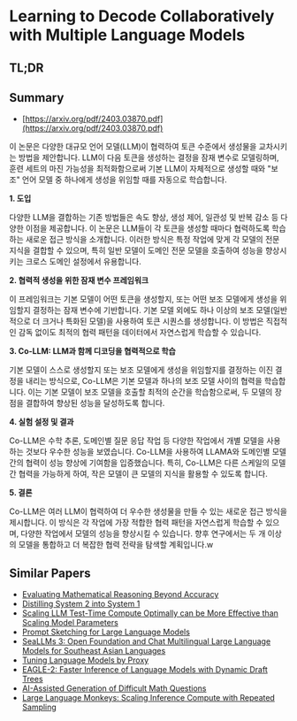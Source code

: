 # Learning to Decode Collaboratively with Multiple Language Models
## TL;DR
## Summary
- [https://arxiv.org/pdf/2403.03870.pdf](https://arxiv.org/pdf/2403.03870.pdf)

이 논문은 다양한 대규모 언어 모델(LLM)이 협력하여 토큰 수준에서 생성물을 교차시키는 방법을 제안합니다. LLM이 다음 토큰을 생성하는 결정을 잠재 변수로 모델링하며, 훈련 세트의 마진 가능성을 최적화함으로써 기본 LLM이 자체적으로 생성할 때와 "보조" 언어 모델 중 하나에게 생성을 위임할 때를 자동으로 학습합니다.

**1. 도입**

다양한 LLM을 결합하는 기존 방법들은 속도 향상, 생성 제어, 일관성 및 반복 감소 등 다양한 이점을 제공합니다. 이 논문은 LLM들이 각 토큰을 생성할 때마다 협력하도록 학습하는 새로운 접근 방식을 소개합니다. 이러한 방식은 특정 작업에 맞게 각 모델의 전문 지식을 결합할 수 있으며, 특히 일반 모델이 도메인 전문 모델을 호출하여 성능을 향상시키는 크로스 도메인 설정에서 유용합니다.

**2. 협력적 생성을 위한 잠재 변수 프레임워크**

이 프레임워크는 기본 모델이 어떤 토큰을 생성할지, 또는 어떤 보조 모델에게 생성을 위임할지 결정하는 잠재 변수에 기반합니다. 기본 모델 외에도 하나 이상의 보조 모델(일반적으로 더 크거나 특화된 모델)을 사용하여 토큰 시퀀스를 생성합니다. 이 방법은 직접적인 감독 없이도 최적의 협력 패턴을 데이터에서 자연스럽게 학습할 수 있습니다.

**3. Co-LLM: LLM과 함께 디코딩을 협력적으로 학습**

기본 모델이 스스로 생성할지 또는 보조 모델에게 생성을 위임할지를 결정하는 이진 결정을 내리는 방식으로, Co-LLM은 기본 모델과 하나의 보조 모델 사이의 협력을 학습합니다. 이는 기본 모델이 보조 모델을 호출할 최적의 순간을 학습함으로써, 두 모델의 장점을 결합하여 향상된 성능을 달성하도록 합니다.

**4. 실험 설정 및 결과**

Co-LLM은 수학 추론, 도메인별 질문 응답 작업 등 다양한 작업에서 개별 모델을 사용하는 것보다 우수한 성능을 보였습니다. Co-LLM을 사용하여 LLAMA와 도메인별 모델 간의 협력이 성능 향상에 기여함을 입증했습니다. 특히, Co-LLM은 다른 스케일의 모델 간 협력을 가능하게 하여, 작은 모델이 큰 모델의 지식을 활용할 수 있도록 합니다.

**5. 결론**

Co-LLM은 여러 LLM이 협력하여 더 우수한 생성물을 만들 수 있는 새로운 접근 방식을 제시합니다. 이 방식은 각 작업에 가장 적합한 협력 패턴을 자연스럽게 학습할 수 있으며, 다양한 작업에서 모델의 성능을 향상시킬 수 있습니다. 향후 연구에서는 두 개 이상의 모델을 통합하고 더 복잡한 협력 전략을 탐색할 계획입니다.w

## Similar Papers
- [Evaluating Mathematical Reasoning Beyond Accuracy](2404.05692.md)
- [Distilling System 2 into System 1](2407.06023.md)
- [Scaling LLM Test-Time Compute Optimally can be More Effective than Scaling Model Parameters](2408.03314.md)
- [Prompt Sketching for Large Language Models](2311.04954.md)
- [SeaLLMs 3: Open Foundation and Chat Multilingual Large Language Models for Southeast Asian Languages](2407.19672.md)
- [Tuning Language Models by Proxy](2401.08565.md)
- [EAGLE-2: Faster Inference of Language Models with Dynamic Draft Trees](2406.16858.md)
- [AI-Assisted Generation of Difficult Math Questions](2407.21009.md)
- [Large Language Monkeys: Scaling Inference Compute with Repeated Sampling](2407.21787.md)
